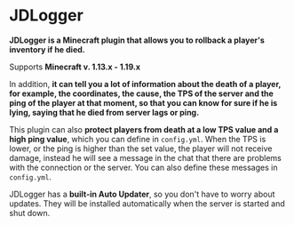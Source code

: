 # JDLogger

**JDLogger is a Minecraft plugin that allows you to rollback a player's inventory if he died.**

Supports **Minecraft v. 1.13.x - 1.19.x**

In addition, **it can tell you a lot of information about the death of a player, for example, the coordinates, the cause, the TPS of the server and the ping of the player at that moment, so that you can know for sure if he is lying, saying that he died from server lags or ping.**

This plugin can also **protect players from death at a low TPS value and a high ping value**, which you can define in `config.yml`. When the TPS is lower, or the ping is higher than the set value, the player will not receive damage, instead he will see a message in the chat that there are problems with the connection or the server. You can also define these messages in `config.yml`.

JDLogger has a **built-in Auto Updater**, so you don't have to worry about updates. They will be installed automatically when the server is started and shut down.

